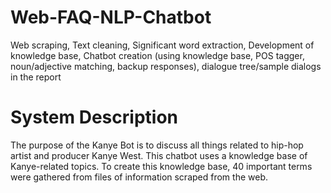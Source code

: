# Web-FAQ-NLP-Chatbot
Web scraping, Text cleaning, Significant word extraction, Development of knowledge base, Chatbot creation (using knowledge base, POS tagger, noun/adjective matching, backup responses), dialogue tree/sample dialogs in the report

# System Description
The purpose of the Kanye Bot is to discuss all things related to hip-hop artist and producer Kanye West. This chatbot uses a knowledge base of Kanye-related topics. To create this knowledge base, 40 important terms were gathered from files of information scraped from the web.
